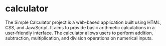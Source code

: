 # calculator
The Simple Calculator project is a web-based application built using HTML, CSS, and JavaScript. It aims to provide basic arithmetic calculations in a user-friendly interface. The calculator allows users to perform addition, subtraction, multiplication, and division operations on numerical inputs.  
